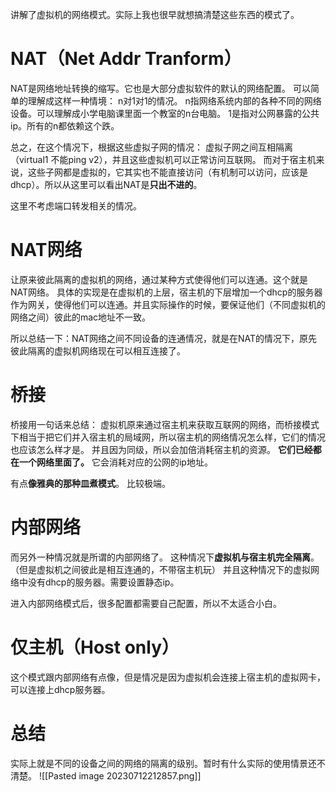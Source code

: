 讲解了虚拟机的网络模式。实际上我也很早就想搞清楚这些东西的模式了。

# NAT（Net Addr Tranform）
NAT是网络地址转换的缩写。它也是大部分虚拟软件的默认的网络配置。
可以简单的理解成这样一种情境：
n对1对1的情况。
n指网络系统内部的各种不同的网络设备。可以理解成小学电脑课里面一个教室的n台电脑。
1是指对公网暴露的公共ip。所有的n都依赖这个跌。

总之，在这个情况下，根据这些虚拟子网的情况：
虚拟子网之间互相隔离（virtual1 不能ping v2），并且这些虚拟机可以正常访问互联网。
而对于宿主机来说，这些子网都是虚拟的，它其实也不能直接访问（有机制可以访问，应该是dhcp）。所以从这里可以看出NAT是**只出不进的**。

这里不考虑端口转发相关的情况。

# NAT网络
让原来彼此隔离的虚拟机的网络，通过某种方式使得他们可以连通。这个就是NAT网络。
具体的实现是在虚拟机的上层，宿主机的下层增加一个dhcp的服务器作为网关，使得他们可以连通。并且实际操作的时候，要保证他们（不同虚拟机的网络之间）彼此的mac地址不一致。


所以总结一下：NAT网络之间不同设备的连通情况，就是在NAT的情况下，原先彼此隔离的虚拟机网络现在可以相互连接了。


# 桥接
桥接用一句话来总结：
虚拟机原来通过宿主机来获取互联网的网络，而桥接模式下相当于把它们并入宿主机的局域网，所以宿主机的网络情况怎么样，它们的情况也应该怎么样才是。
并且因为同级，所以会加倍消耗宿主机的资源。 **它们已经都在一个网络里面了。** 它会消耗对应的公网的ip地址。

有点**像雅典的那种皿煮模式**。 比较极端。

# 内部网络
而另外一种情况就是所谓的内部网络了。
这种情况下**虚拟机与宿主机完全隔离**。（但是虚拟机之间彼此是相互连通的，不带宿主机玩）
并且这种情况下的虚拟网络中没有dhcp的服务器。需要设置静态ip。

进入内部网络模式后，很多配置都需要自己配置，所以不太适合小白。


# 仅主机（Host only）
这个模式跟内部网络有点像，但是情况是因为虚拟机会连接上宿主机的虚拟网卡，可以连接上dhcp服务器。



# 总结

实际上就是不同的设备之间的网络的隔离的级别。暂时有什么实际的使用情景还不清楚。
![[Pasted image 20230712212857.png]]


